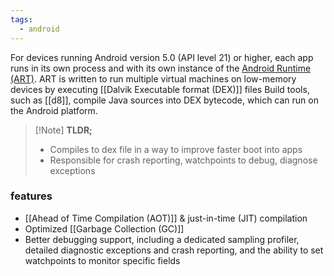 ```yaml
---
tags:
  - android
---
```


For devices running Android version 5.0 (API level 21) or higher, each app runs in its own process and with its own instance of the [Android Runtime (ART)](https://source.android.com/devices/tech/dalvik/index.html). ART is written to run multiple virtual machines on low-memory devices by executing [[Dalvik Executable format (DEX)]] files Build tools, such as [[d8]], compile Java sources into DEX bytecode, which can run on the Android platform.

> [!Note] **TLDR;**
>  - Compiles to dex file in a way to improve faster boot into apps
>  - Responsible for crash reporting, watchpoints to debug, diagnose exceptions

### features
- [[Ahead of Time Compilation (AOT)]] & just-in-time (JIT) compilation
- Optimized [[Garbage Collection (GC)]]
- Better debugging support, including a dedicated sampling profiler, detailed diagnostic exceptions and crash reporting, and the ability to set watchpoints to monitor specific fields
